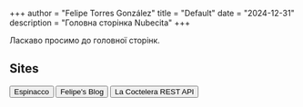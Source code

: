 +++
author = "Felipe Torres González"
title = "Default"
date = "2024-12-31"
description = "Головна сторінка Nubecita"
+++

Ласкаво просимо до головної сторінк.

## Sites

<a href="https://espinacco.es"><button>Espinacco</button></a>
<a href="https://felipe.nubecita.eu"><button>Felipe's Blog</button></a>
<a href="https://nubecita.eu/coctelera/api/v0/"><button>La Coctelera REST API</button></a>
